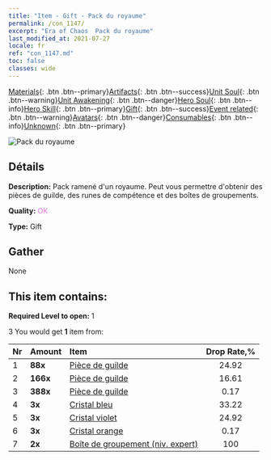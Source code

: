 ```yaml
---
title: "Item - Gift - Pack du royaume"
permalink: /con_1147/
excerpt: "Era of Chaos  Pack du royaume"
last_modified_at: 2021-07-27
locale: fr
ref: "con_1147.md"
toc: false
classes: wide
---
```

 [Materials](/ItemsFR/){: .btn .btn--primary}[Artifacts](/ItemsFR/Artifacts/){: .btn .btn--success}[Unit Soul](/ItemsFR/UnitSoul/){: .btn .btn--warning}[Unit Awakening](/ItemsFR/UnitAwakening/){: .btn .btn--danger}[Hero Soul](/ItemsFR/HeroSoul/){: .btn .btn--info}[Hero Skill](/ItemsFR/HeroSkill/){: .btn .btn--primary}[Gift](/ItemsFR/Gift/){: .btn .btn--success}[Event related](/ItemsFR/Events/){: .btn .btn--warning}[Avatars](/ItemsFR/Avatars/){: .btn .btn--danger}[Consumables](/ItemsFR/Consumables/){: .btn .btn--info}[Unknown](/ItemsFR/Unknown/){: .btn .btn--primary}

 ![Pack du royaume](/images/t/i_907003.png)

## Détails
 **Description:** Pack ramené d'un royaume. Peut vous permettre d'obtenir des pièces de guilde, des runes de compétence et des boîtes de groupements.

 **Quality:** <span style="color: #DA70D6">OK</span>

 **Type:** Gift

## Gather

  None

## This item contains:

 **Required Level to open:** 1

 3 You would get **1** item  from:

  | Nr | Amount |     Item    | Drop Rate,% |
  |:---|:-------|:------------|:---------:|
  | 1 |  **88x** | [Pièce de guilde](/ItemsFR/con_896/) | 24.92 | 
  | 2 |  **166x** | [Pièce de guilde](/ItemsFR/con_896/) | 16.61 | 
  | 3 |  **388x** | [Pièce de guilde](/ItemsFR/con_896/) | 0.17 | 
  | 4 |  **3x** | [Cristal bleu](/ItemsFR/con_716/) | 33.22 | 
  | 5 |  **3x** | [Cristal violet](/ItemsFR/con_720/) | 24.92 | 
  | 6 |  **3x** | [Cristal orange](/ItemsFR/con_730/) | 0.17 | 
  | 7 |  **2x** | [Boîte de groupement (niv. expert)](/ItemsFR/con_773/) | 100 | 

